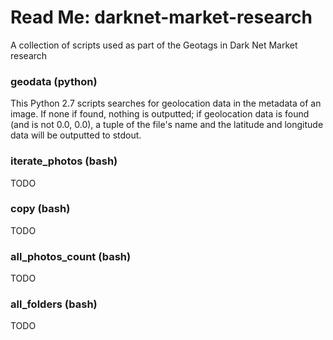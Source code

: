 # Read Me: darknet-market-research
A collection of scripts used as part of the Geotags in Dark Net Market research

### geodata (python)
This Python 2.7 scripts searches for geolocation data in the metadata of an image. If none if found, nothing is outputted; if geolocation data is found (and is not 0.0, 0.0), a tuple of the file's name and the latitude and longitude data will be outputted to stdout.

### iterate_photos (bash)
TODO

### copy (bash)
TODO

### all_photos_count (bash)
TODO

### all_folders (bash)
TODO
